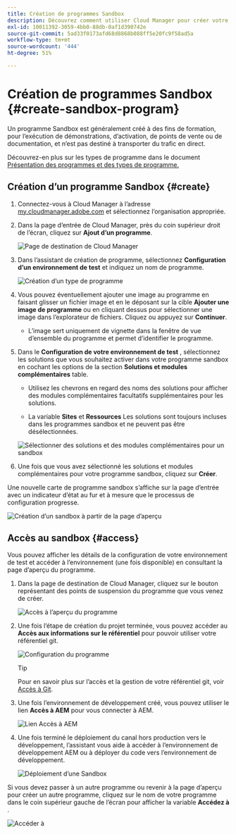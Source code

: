 ```yaml
---
title: Création de programmes Sandbox
description: Découvrez comment utiliser Cloud Manager pour créer votre propre programme Sandbox à des fins de formation, de démonstration, de point de vente ou à d’autres fins hors production.
exl-id: 10011392-3059-4bb0-88db-0af1d390742e
source-git-commit: 5ad33f0173afd68d8868b088ff5e20fc9f58ad5a
workflow-type: tm+mt
source-wordcount: '444'
ht-degree: 51%

---
```


# Création de programmes Sandbox {#create-sandbox-program}

Un programme Sandbox est généralement créé à des fins de formation, pour l’exécution de démonstrations, d’activation, de points de vente ou de documentation, et n’est pas destiné à transporter du trafic en direct.

Découvrez-en plus sur les types de programme dans le document [Présentation des programmes et des types de programme.](program-types.md)

## Création d’un programme Sandbox {#create}

1. Connectez-vous à Cloud Manager à l’adresse [my.cloudmanager.adobe.com](https://my.cloudmanager.adobe.com/) et sélectionnez l’organisation appropriée.

1. Dans la page d’entrée de Cloud Manager, près du coin supérieur droit de l’écran, cliquez sur **Ajout d’un programme**.

   ![Page de destination de Cloud Manager](assets/cloud-manager-my-programs.png)

1. Dans l’assistant de création de programme, sélectionnez **Configuration d’un environnement de test** et indiquez un nom de programme.

   ![Création d’un type de programme](assets/create-sandbox.png)

1. Vous pouvez éventuellement ajouter une image au programme en faisant glisser un fichier image et en le déposant sur la cible **Ajouter une image de programme** ou en cliquant dessus pour sélectionner une image dans l’explorateur de fichiers. Cliquez ou appuyez sur **Continuer**.

   * L’image sert uniquement de vignette dans la fenêtre de vue d’ensemble du programme et permet d’identifier le programme.

1. Dans le **Configuration de votre environnement de test** , sélectionnez les solutions que vous souhaitez activer dans votre programme sandbox en cochant les options de la section **Solutions et modules complémentaires** table.

   * Utilisez les chevrons en regard des noms des solutions pour afficher des modules complémentaires facultatifs supplémentaires pour les solutions.

   * La variable **Sites** et **Ressources** Les solutions sont toujours incluses dans les programmes sandbox et ne peuvent pas être désélectionnées.

   ![Sélectionner des solutions et des modules complémentaires pour un sandbox](assets/sandbox-solutions-add-ons.png)

1. Une fois que vous avez sélectionné les solutions et modules complémentaires pour votre programme sandbox, cliquez sur **Créer**.

Une nouvelle carte de programme sandbox s’affiche sur la page d’entrée avec un indicateur d’état au fur et à mesure que le processus de configuration progresse.

![Création d’un sandbox à partir de la page d’aperçu](assets/sandbox-setup.png)

## Accès au sandbox {#access}

Vous pouvez afficher les détails de la configuration de votre environnement de test et accéder à l’environnement (une fois disponible) en consultant la page d’aperçu du programme.

1. Dans la page de destination de Cloud Manager, cliquez sur le bouton représentant des points de suspension du programme que vous venez de créer.

   ![Accès à l’aperçu du programme](assets/program-overview-sandbox.png)

1. Une fois l’étape de création du projet terminée, vous pouvez accéder au **Accès aux informations sur le référentiel** pour pouvoir utiliser votre référentiel git.

   ![Configuration du programme](assets/create-program4.png)

   >[!TIP]
   >
   >Pour en savoir plus sur l’accès et la gestion de votre référentiel git, voir [Accès à Git](/help/implementing/cloud-manager/managing-code/accessing-repos.md).

1. Une fois l’environnement de développement créé, vous pouvez utiliser le lien **Accès à AEM** pour vous connecter à AEM.

   ![Lien Accès à AEM](assets/create-program-5.png)

1. Une fois terminé le déploiement du canal hors production vers le développement, l’assistant vous aide à accéder à l’environnement de développement AEM ou à déployer du code vers l’environnement de développement.

   ![Déploiement d’une Sandbox](assets/create-program-setup-deploy.png)

Si vous devez passer à un autre programme ou revenir à la page d’aperçu pour créer un autre programme, cliquez sur le nom de votre programme dans le coin supérieur gauche de l’écran pour afficher la variable **Accédez à** .

![Accéder à ](assets/create-program-a1.png)
